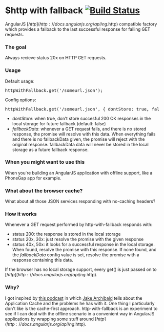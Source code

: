 # $http with fallback [![Build Status](https://travis-ci.org/TimSchlechter/http-with-fallback.png?branch=master)](https://travis-ci.org/TimSchlechter/http-with-fallback)
AngularJS [$http](http://docs.angularjs.org/api/ng.$http) compatible factory which provides a fallback to the last successful response for failing GET requests.

### The goal
Always recieve status 20x on HTTP GET requests.

### Usage
Default usage:
<pre>httpWithFallback.get('/someurl.json');</pre>

Config options:
<pre>httpWithFallback.get('/someurl.json', { dontStore: true, fallbackData: { 'key': 'value' } });</pre>

- *dontStore*: when true, don't store succesful 200 OK responses in the local storage for future fallback (default: false)
- *fallbackData*: whenever a GET request fails, and there is no stored response, the promise will resolve with this data. When everything fails and there is no fallbackData given, the promise will reject with the original response. fallbackData data will never be stored in the local storage as a future fallback response.

### When you might want to use this
When you're building an AngularJS application with offline support, like a PhoneGap app for example.

### What about the browser cache?
What about all those JSON services responding with no-caching headers?

### How it works
Whenever a GET request performed by http-with-fallback responds with:
- status 200: the response is stored in the local storage
- status 20x, 30x: just resolve the promise with the given response
- status 40x, 50x: it looks for a successful response in the local storage. When found, resolve the promise with this response. If none found, and the _fallbackData_ config value is set, resolve the promise with a response containing this data.

If the browser has no local storage support, every get() is just passed on to [$http](http://docs.angularjs.org/api/ng.$http).

### Why?
I got inspired by [this podcast](http://javascriptjabber.com/069-jsj-the-application-cache-with-jake-archibald/) in which [Jake Archibald](http://jakearchibald.com/) tells about the Application Cache and the problems he has with it. One thing I particularly don't like is the cache-first approach.
http-with-fallback is an experiment to see if I can deal with the offline scenario in a convenient way in AngularJS applications by wrapping some stuff around [$http](http://docs.angularjs.org/api/ng.$http).